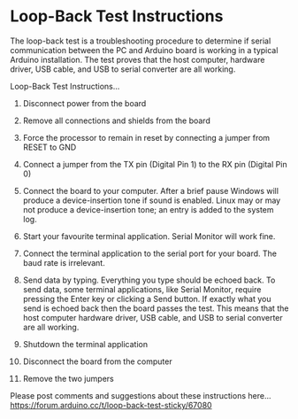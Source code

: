 # Loop-Back Test Instructions

The loop-back test is a troubleshooting procedure to determine if serial communication between the PC and Arduino board is working in a typical Arduino installation. The test proves that the host computer, hardware driver, USB cable, and USB to serial converter are all working.

Loop-Back Test Instructions...

1. Disconnect power from the board

2. Remove all connections and shields from the board

3. Force the processor to remain in reset by connecting a jumper from RESET to GND

4. Connect a jumper from the TX pin (Digital Pin 1) to the RX pin (Digital Pin 0)

5. Connect the board to your computer. After a brief pause Windows will produce a device-insertion tone if sound is enabled. Linux may or may not produce a device-insertion tone; an entry is added to the system log.

6. Start your favourite terminal application. Serial Monitor will work fine.

7. Connect the terminal application to the serial port for your board. The baud rate is irrelevant.

8. Send data by typing. Everything you type should be echoed back. To send data, some terminal applications, like Serial Monitor, require pressing the Enter key or clicking a Send button. If exactly what you send is echoed back then the board passes the test. This means that the host computer hardware driver, USB cable, and USB to serial converter are all working.

9. Shutdown the terminal application

10. Disconnect the board from the computer

11. Remove the two jumpers

Please post comments and suggestions about these instructions here...
https://forum.arduino.cc/t/loop-back-test-sticky/67080
